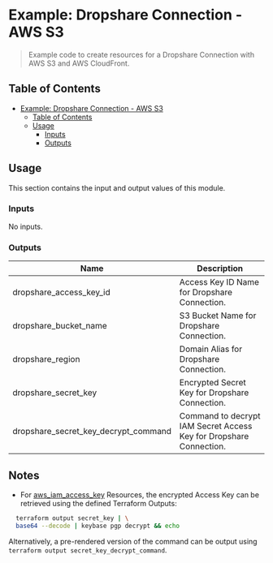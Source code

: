 # Example: Dropshare Connection - AWS S3

> Example code to create resources for a Dropshare Connection with AWS S3 and AWS CloudFront.

## Table of Contents

- [Example: Dropshare Connection - AWS S3](#example-dropshare-connection---aws-s3)
  - [Table of Contents](#table-of-contents)
  - [Usage](#usage)
    - [Inputs](#inputs)
    - [Outputs](#outputs)

## Usage

This section contains the input and output values of this module.

<!-- BEGIN_TF_DOCS -->
### Inputs

No inputs.

### Outputs

| Name | Description |
|------|-------------|
| dropshare\_access\_key\_id | Access Key ID Name for Dropshare Connection. |
| dropshare\_bucket\_name | S3 Bucket Name for Dropshare Connection. |
| dropshare\_region | Domain Alias for Dropshare Connection. |
| dropshare\_secret\_key | Encrypted Secret Key for Dropshare Connection. |
| dropshare\_secret\_key\_decrypt\_command | Command to decrypt IAM Secret Access Key for Dropshare Connection. |
<!-- END_TF_DOCS -->

## Notes

* For [aws_iam_access_key](https://www.terraform.io/docs/providers/aws/r/iam_access_key.html#encrypted_secret) Resources, the encrypted Access Key can be retrieved using the defined Terraform Outputs:

```sh
  terraform output secret_key | \
  base64 --decode | keybase pgp decrypt && echo
```

Alternatively, a pre-rendered version of the command can be output using `terraform output secret_key_decrypt_command`.
